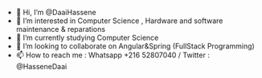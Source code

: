 - 👋 Hi, I’m @DaaiHassene
- 👀 I’m interested in Computer Science , Hardware and software maintenance & reparations
- 🌱 I’m currently studying Computer Science
- 💞️ I’m looking to collaborate on Angular&Spring (FullStack Programming)
- 📫 How to reach me : Whatsapp +216 52807040 / Twitter : @HasseneDaai

<!---
DaaiHassene/DaaiHassene is a ✨ special ✨ repository because its `README.md` (this file) appears on your GitHub profile.
You can click the Preview link to take a look at your changes.
--->
